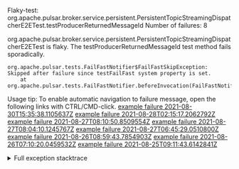         
Flaky-test: org.apache.pulsar.broker.service.persistent.PersistentTopicStreamingDispatcherE2ETest.testProducerReturnedMessageId
Number of failures: 8

org.apache.pulsar.broker.service.persistent.PersistentTopicStreamingDispatcherE2ETest is flaky. The testProducerReturnedMessageId test method fails sporadically.

```
org.apache.pulsar.tests.FailFastNotifier$FailFastSkipException: Skipped after failure since testFailFast system property is set.
	at org.apache.pulsar.tests.FailFastNotifier.beforeInvocation(FailFastNotifier.java:88)

```

Usage tip: To enable automatic navigation to failure message, open the following links with CTRL/CMD-click.
[example failure 2021-08-30T15:35:38.1105637Z](https://github.com/apache/pulsar/runs/3463119398?check_suite_focus=true#step:9:2771)
[example failure 2021-08-28T02:15:17.2062792Z](https://github.com/apache/pulsar/runs/3448473880?check_suite_focus=true#step:9:1768)
[example failure 2021-08-27T08:10:50.8509554Z](https://github.com/apache/pulsar/runs/3440980370?check_suite_focus=true#step:9:1835)
[example failure 2021-08-27T08:04:10.1245767Z](https://github.com/apache/pulsar/runs/3440855241?check_suite_focus=true#step:9:1760)
[example failure 2021-08-27T06:45:29.0510800Z](https://github.com/apache/pulsar/runs/3440411158?check_suite_focus=true#step:9:1761)
[example failure 2021-08-26T08:59:43.7854903Z](https://github.com/apache/pulsar/runs/3430539961?check_suite_focus=true#step:9:2470)
[example failure 2021-08-26T07:10:20.0459532Z](https://github.com/apache/pulsar/runs/3429892136?check_suite_focus=true#step:9:1822)
[example failure 2021-08-25T09:11:43.6142841Z](https://github.com/apache/pulsar/runs/3420085427?check_suite_focus=true#step:10:1758)


<details>
<summary>Full exception stacktrace</summary>
<code><pre>
org.apache.pulsar.tests.FailFastNotifier$FailFastSkipException: Skipped after failure since testFailFast system property is set.
	at org.apache.pulsar.tests.FailFastNotifier.beforeInvocation(FailFastNotifier.java:88)

</pre></code>
</details>

